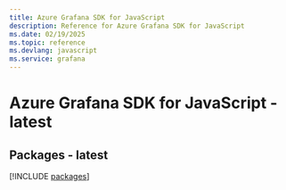 ```yaml
---
title: Azure Grafana SDK for JavaScript
description: Reference for Azure Grafana SDK for JavaScript
ms.date: 02/19/2025
ms.topic: reference
ms.devlang: javascript
ms.service: grafana
---
```

# Azure Grafana SDK for JavaScript - latest
## Packages - latest
[!INCLUDE [packages](grafana-index.md)]